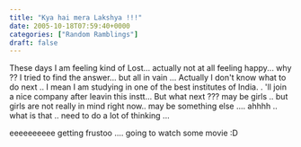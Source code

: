 ```yaml
---
title: "Kya hai mera Lakshya !!!"
date: 2005-10-18T07:59:40+0000
categories: ["Random Ramblings"]
draft: false
---
```


These days I am feeling kind of Lost... actually not at all feeling happy... why ?? I tried to find the answer... but all in vain ...
Actually I don't know what to do next .. I mean I am studying in one of the best institutes of India. . 'll join a nice company after leavin this instt...  But what next ??? may be girls .. but girls are not really in mind right now.. may be something else .... ahhhh .. what is that .. need to do a lot of thinking ...

eeeeeeeeee getting frustoo .... going to watch some movie :D